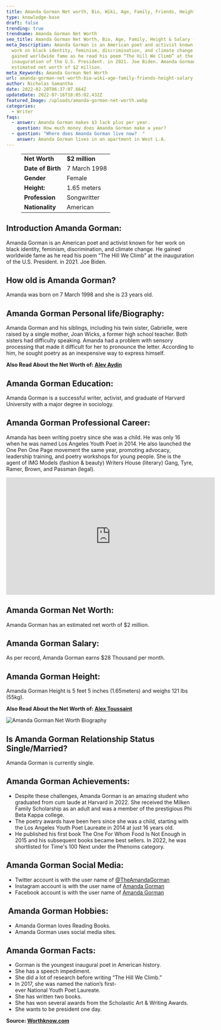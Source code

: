 ```yaml
---
title: Amanda Gorman Net worth, Bio, Wiki, Age, Family, Friends, Height & Salary
type: knowledge-base
draft: false
trending: true
trendname: Amanda Gorman Net Worth
seo_title: Amanda Gorman Net Worth, Bio, Age, Family, Height & Salary - WorthKnow
meta_Description: Amanda Gorman is an American poet and activist known for her
  work on black identity, feminism, discrimination, and climate change. He
  gained worldwide fame as he read his poem “The Hill We Climb” at the
  inauguration of the U.S. President. in 2021. Joe Biden. Amanda Gorman has an
  estimated net worth of $2 million.
meta_Keywords: Amanda Gorman Net Worth
url: amanda-gorman-net-worth-bio-wiki-age-family-friends-height-salary
author: Nicholas Samantha
date: 2022-02-28T06:37:07.664Z
updateDate: 2022-07-16T18:05:02.432Z
featured_Image: /uploads/amanda-gorman-net-worth.webp
categories:
  - Writer
faqs:
  - answer: Amanda Gorman makes $3 lack plus per year.
    question: How much money does Amanda Gorman make a year?
  - question: "Where does Amanda Gorman live now?  "
    answer: Amanda Gorman lives in an apartment in West L.A.
---
```

<figure class="wp-block-table is-style-stripes">
  <table>
    <tbody>
      <tr>
        <td>
          <strong>Net Worth</strong>
        </td>
        <td>
          <strong>$2 million</strong>
        </td>
      </tr>
      <tr>
        <td>
          <strong>Date of Birth</strong>
        </td>
        <td>7 March 1998</td>
      </tr>
      <tr>
        <td>
          <strong>Gender</strong>
        </td>
        <td>Female</td>
      </tr>
      <tr>
        <td>
          <strong>Height:</strong>
        </td>
        <td>1.65 meters</td>
      </tr>
      <tr>
        <td>
          <strong>Profession</strong>
        </td>
        <td> Songwritter</td>
      </tr>
      <tr>
        <td>
          <strong>Nationality</strong>
        </td>
        <td>American</td>
      </tr>
    </tbody>
  </table>
</figure>

## **Introduction Amanda Gorman:**

Amanda Gorman is an American poet and activist known for her work on black identity, feminism, discrimination, and climate change. He gained worldwide fame as he read his poem “The Hill We Climb” at the inauguration of the U.S. President. in 2021. Joe Biden.

## **How old is Amanda Gorman?**

Amanda was born on 7 March 1998 and she is 23 years old.

## **Amanda Gorman Personal life/Biography:**

Amanda Gorman and his siblings, including his twin sister, Gabrielle, were raised by a single mother, Joan Wicks, a former high school teacher. Both sisters had difficulty speaking. Amanda had a problem with sensory processing that made it difficult for her to pronounce the letter. According to him, he sought poetry as an inexpensive way to express himself.

**Also Read About the Net Worth of: <a href="https://worthknow.com/alev-aydin-net-worth-bio-wiki-age-family-friends-height-salary/" target="_blank" rel="noopener">Alev Aydin</a>**

## **Amanda Gorman Education:**

Amanda Gorman is a successful writer, activist, and graduate of Harvard University with a major degree in sociology.

## **Amanda Gorman Professional Career:**

Amanda has been writing poetry since she was a child. He was only 16 when he was named Los Angeles Youth Poet in 2014. He also launched the One Pen One Page movement the same year, promoting advocacy, leadership training, and poetry workshops for young people. She is the agent of IMG Models (fashion & beauty) Writers House (literary) Gang, Tyre, Ramer, Brown, and Passman (legal).

<iframe width="560" height="315" src="https://www.youtube.com/embed/LUOggpsLRvc" title="YouTube video player" frameborder="0" allow="accelerometer; autoplay; clipboard-write; encrypted-media; gyroscope; picture-in-picture" allowfullscreen></iframe>

## **Amanda Gorman Net Worth:**

Amanda Gorman has an estimated net worth of $2 million.

## **Amanda Gorman Salary:**

As per record, Amanda Gorman earns $28 Thousand per month.

## **Amanda Gorman Height:**

Amanda Gorman Height is 5 feet 5 inches (1.65meters) and weighs 121 lbs (55kg).

**Also Read About the Net Worth of: <a href="https://worthknow.com/alex-toussaint-net-worth-bio-wiki-age-family-friends-height-salary/" target="_blank" rel="noopener">Alex Toussaint</a>**

![Amanda Gorman Net Worth Biography](/uploads/amanda-gorman-net-worth-biography.webp)

## **Is Amanda Gorman Relationship Status Single/Married?**

Amanda Gorman is currently single.

## **Amanda Gorman Achievements:**

* Despite these challenges, Amanda Gorman is an amazing student who graduated from cum laude at Harvard in 2022. She received the Milken Family Scholarship as an adult and was a member of the prestigious Phi Beta Kappa college.
* The poetry awards have been hers since she was a child, starting with the Los Angeles Youth Poet Laureate in 2014 at just 16 years old.
* He published his first book The One For Whom Food Is Not Enough in 2015 and his subsequent books became best sellers. In 2022, he was shortlisted for Time's 100 Next under the Phenoms category.

## **Amanda Gorman Social Media:**

* Twitter account is with the user name of <a href="https://twitter.com/TheAmandaGorman" rel="nofollow">@TheAmandaGorman</a>
* Instagram account is with the user name of <a href="https://www.instagram.com/amandascgorman/" rel="nofollow">Amanda Gorman</a>
* Facebook account is with the user name of <a href="https://www.facebook.com/theamandagorman" rel="nofollow">Amanda Gorman</a>

##  **Amanda Gorman Hobbies:**

* Amanda Gorman loves Reading Books.
* Amanda Gorman uses social media sites.

## **Amanda Gorman Facts:**

* Gorman is the youngest inaugural poet in American history.
* She has a speech impediment.
* She did a lot of research before writing “The Hill We Climb.”
* In 2017, she was named the nation’s first-ever National Youth Poet Laureate.
* She has written two books.
* She has won several awards from the Scholastic Art & Writing Awards. 
* She wants to be president one day.

**Source: <a href="https://worthknow.com/" target="_blank" rel="noopener">Worthknow.com</a>**